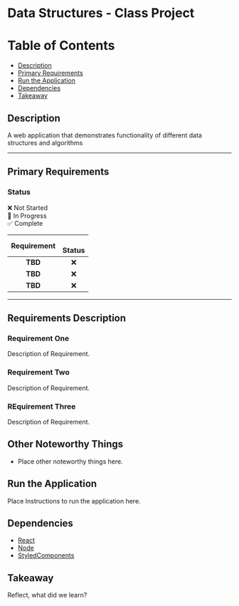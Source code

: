 # Data Structures - Class Project

# Table of Contents
* [Description](#description)
* [Primary Requirements](#primary-requirements)
* [Run the Application](#run-the-application)
* [Dependencies](#dependencies)
* [Takeaway](#takeaway)

## Description
A web application that demonstrates functionality of different data structures and algorithms

----

## Primary Requirements


### Status
:x: Not Started    
:large_orange_diamond: In Progress    
:white_check_mark: Complete    


|              Requirement         |  <br>Status       | 
|:--------------------------------:|:-----------------:|
|**TBD**                   | :x:                  |
|**TBD**                   | :x:                   |
|**TBD**                   | :x:                 |
----

## Requirements Description

### Requirement One
Description of Requirement.

### Requirement Two
Description of Requirement.

### REquirement Three
Description of Requirement.

## Other Noteworthy Things

* Place other noteworthy things here.

## Run the Application

Place Instructions to run the application here.

## Dependencies

* [React](https://reactjs.org/)
* [Node](https://nodejs.org/en/)
* [StyledComponents](https://www.styled-components.com/)

## Takeaway

Reflect, what did we learn?
